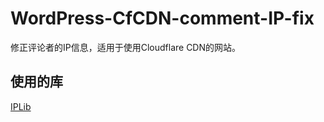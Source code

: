 # WordPress-CfCDN-comment-IP-fix

修正评论者的IP信息，适用于使用Cloudflare CDN的网站。

## 使用的库

[IPLib](https://github.com/mlocati/ip-lib)
